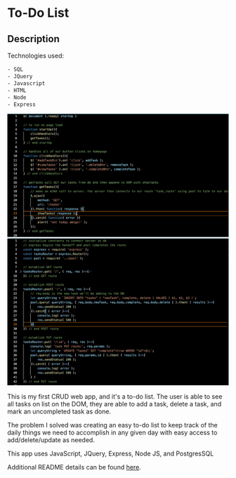 # To-Do List

## Description

Technologies used:

    - SQL
    - JQuery
    - Javascript
    - HTML
    - Node
    - Express

![image text](code1.png)
![image text](code2.png)


This is my first CRUD web app, and it's a to-do list. The user is able to see all tasks on list on the DOM,
they are able to add a task, delete a task, and mark an uncompleted task as done. 

The problem I solved was creating an easy to-do list to keep track of the daily things we need to accomplish
in any given day with easy access to add/delete/update as needed. 

This app uses JavaScript, JQuery, Express, Node JS, and PostgresSQL 

Additional README details can be found [here](https://github.com/PrimeAcademy/readme-template/blob/master/README.md).
